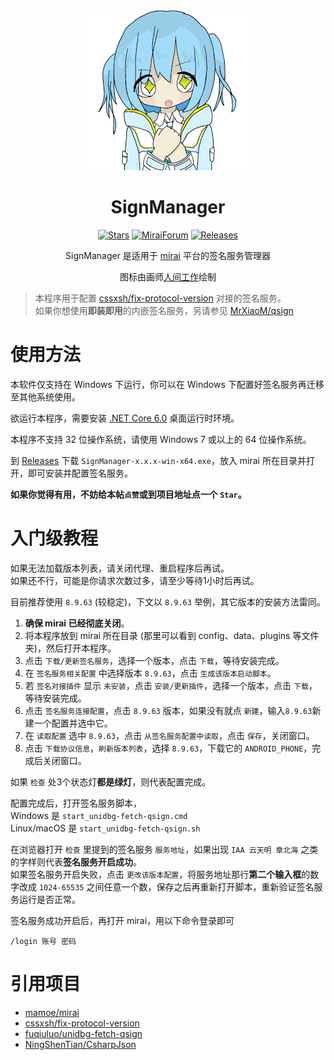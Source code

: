 ﻿<div align="center">
  <img width="256" src="icon.png" alt="logo"></br>

# SignManager

[![Stars](https://img.shields.io/github/stars/MrXiaoM/SignManager?label=%E6%A0%87%E6%98%9F&logo=github)](https://github.com/MrXiaoM/SignManager/stargazers) [![MiraiForum](https://img.shields.io/badge/%E5%B8%96%E5%AD%90-%E6%9D%A5%E8%87%AA%20MiraiForum-5195E5)](https://mirai.mamoe.net/topic/2421) [![Releases](https://img.shields.io/github/downloads/MrXiaoM/SignManager/total?label=%E4%B8%8B%E8%BD%BD%E9%87%8F&logo=github)](https://github.com/MrXiaoM/SignManager/releases)

SignManager 是适用于 [mirai](https://github.com/mamoe/mirai) 平台的签名服务管理器

图标由画师[人间工作](https://www.pixiv.net/artworks/110690575)绘制

</div>

> 本程序用于配置 [cssxsh/fix-protocol-version](https://github.com/cssxsh/fix-protocol-version) 对接的签名服务。  
> 如果你想使用**即装即用**的内嵌签名服务，另请参见 [MrXiaoM/qsign](https://github.com/MrXiaoM/qsign)

# 使用方法

本软件仅支持在 Windows 下运行，你可以在 Windows 下配置好签名服务再迁移至其他系统使用。

欲运行本程序，需要安装 [.NET Core 6.0](https://dotnet.microsoft.com/zh-cn/download/dotnet/6.0) 桌面运行时环境。

本程序不支持 32 位操作系统，请使用 Windows 7 或以上的 64 位操作系统。

到 [Releases](https://github.com/MrXiaoM/SignManager/releases) 下载 `SignManager-x.x.x-win-x64.exe`，放入 mirai 所在目录并打开，即可安装并配置签名服务。

**如果你觉得有用，不妨给本帖`点赞`或到项目地址点一个 `Star`。**

# 入门级教程

如果无法加载版本列表，请关闭代理、重启程序后再试。  
如果还不行，可能是你请求次数过多，请至少等待1小时后再试。

目前推荐使用 `8.9.63` (较稳定)，下文以 `8.9.63` 举例，其它版本的安装方法雷同。

1. **确保 mirai 已经彻底关闭**。
2. 将本程序放到 mirai 所在目录 (那里可以看到 config、data、plugins 等文件夹)，然后打开本程序。
3. 点击 `下载/更新签名服务`，选择一个版本，点击 `下载`，等待安装完成。
4. 在 `签名服务相关配置` 中选择版本 `8.9.63`，点击 `生成该版本启动脚本`。
5. 若 `签名对接插件` 显示 `未安装`，点击 `安装/更新插件`，选择一个版本，点击 `下载`，等待安装完成。
6. 点击 `签名服务连接配置`，点击 `8.9.63` 版本，如果没有就点 `新建`，输入`8.9.63`新建一个配置并选中它。
7. 在 `读取配置` 选中 `8.9.63`，点击 `从签名服务配置中读取`，点击 `保存`，关闭窗口。
8. 点击 `下载协议信息`，`刷新版本列表`，选择 `8.9.63`，下载它的 `ANDROID_PHONE`，完成后关闭窗口。

如果 `检查` 处3个状态灯**都是绿灯**，则代表配置完成。

配置完成后，打开签名服务脚本，  
Windows 是 `start_unidbg-fetch-qsign.cmd`  
Linux/macOS 是 `start_unidbg-fetch-qsign.sh`

在浏览器打开 `检查` 里提到的签名服务 `服务地址`，如果出现 `IAA 云天明 章北海` 之类的字样则代表**签名服务开启成功**。  
如果签名服务开启失败，点击 `更改该版本配置`，将服务地址那行**第二个输入框**的数字改成 `1024-65535` 之间任意一个数，保存之后再重新打开脚本，重新验证签名服务运行是否正常。

签名服务成功开启后，再打开 mirai，用以下命令登录即可
```
/login 账号 密码
```


# 引用项目

- [mamoe/mirai](https://github.com/mamoe/mirai)
- [cssxsh/fix-protocol-version](https://github.com/cssxsh/fix-protocol-version)
- [fuqiuluo/unidbg-fetch-qsign](https://github.com/fuqiuluo/unidbg-fetch-qsign)
- [NingShenTian/CsharpJson](https://github.com/NingShenTian/CsharpJson)
